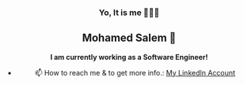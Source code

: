 <div align="center">
  
  ### Yo, It is me 👨🏽‍💻
 ## Mohamed Salem 🤝
 
 </div>

<div align="center"> 
  
  **I am currently working as a Software Engineer!**
  
</div>

<div align="center"> 

- 📫 How to reach me & to get more info.:
[My LinkedIn Account](https://www.linkedin.com/in/moha-salem/)

</div> 


